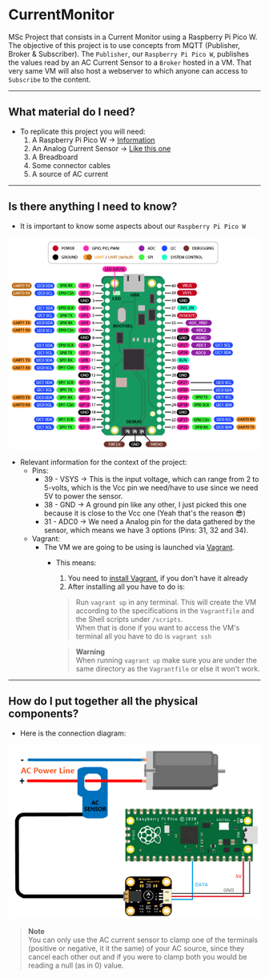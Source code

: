 # CurrentMonitor
MSc Project that consists in a Current Monitor using a Raspberry Pi Pico W.  
The objective of this project is to use concepts from MQTT (Publisher, Broker & Subscriber). The `Publisher`, our `Raspberry Pi Pico W`, publishes the values read by an AC Current Sensor to a `Broker` hosted in a VM. That very same VM will also host a webserver to which anyone can access to `Subscribe` to the content.

---
## What material do I need?
* To replicate this project you will need:  
  1. A Raspberry Pi Pico W -> [Information](https://www.raspberrypi.com/documentation/microcontrollers/raspberry-pi-pico.html)
  2. An Analog Current Sensor -> [Like this one](https://www.dfrobot.com/product-1486.html)
  3. A Breadboard
  4. Some connector cables
  5. A source of AC current
   
---
## Is there anything I need to know?
* It is important to know some aspects about our `Raspberry Pi Pico W`

![](Resources/pico_schematic.png)

* Relevant information for the context of the project:
  * Pins:
    * 39 - VSYS -> This is the input voltage, which can range from 2 to 5-volts, which is the Vcc pin we need/have to use since we need 5V to power the sensor.
    * 38 - GND -> A ground pin like any other, I just picked this one because it is close to the Vcc one (Yeah that's the reason 😎)
    * 31 - ADC0 -> We need a Analog pin for the data gathered by the sensor, which means we have 3 options (Pins: 31, 32 and 34).
  * Vagrant:
    * The VM we are going to be using is launched via [Vagrant](https://developer.hashicorp.com/vagrant).
      * This means:
          1. You need to [install Vagrant](https://developer.hashicorp.com/vagrant/downloads), if you don't have it already
          2. After installing all you have to do is:
        > Run `vagrant up` in any terminal. This will create the VM according to the specifications in the `Vagrantfile` and the Shell scripts under `/scripts`.  
        > When that is done if you want to access the VM's terminal all you have to do is `vagrant ssh`

        > **Warning**  
        > When running `vagrant up` make sure you are under the same directory as the `Vagrantfile` or else it won't work.

---
## How do I put together all the physical components?
* Here is the connection diagram:  

![](Resources/schematic.png)

> **Note**  
> You can only use the AC current sensor to clamp one of the terminals (positive or negative, it it the same) of your AC source, since they cancel each other out and if you were to clamp both you would be reading a null (as in 0) value.